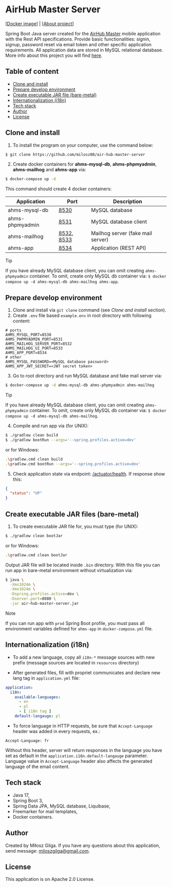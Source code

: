 # AirHub Master Server

[[Docker image](https://hub.docker.com/r/milosz08/air-hub-master-server)] |
[[About project](https://miloszgilga.pl/project/air-hub-master-server)]

Spring Boot Java server created for the [AirHub Master](https://github.com/Lettulouz/AirHubMaster) mobile application
with the Rest API specifications. Provide basic functionalities: signin, signup, password reset via email token and
other specific application requirements. All application data are stored in MySQL relational database. More info about
this project you will find [here](https://github.com/Lettulouz/AirHubMaster).

## Table of content

* [Clone and install](#clone-and-install)
* [Prepare develop environment](#prepare-develop-environment)
* [Create executable JAR file (bare-metal)](#create-executable-jar-file-bare-metal)
* [Internationalization (i18n)](#internationalization-i18n)
* [Tech stack](#tech-stack)
* [Author](#author)
* [License](#license)

## Clone and install

1. To install the program on your computer, use the command below:

```bash
$ git clone https://github.com/milosz08/air-hub-master-server
```

2. Create docker containers for **ahms-mysql-db**, **ahms-phpmyadmin**, **ahms-mailhog** and **ahms-app** via:

```bash
$ docker-compose up -d
```

This command should create 4 docker containers:

| Application     | Port                                                         | Description                       |
|-----------------|--------------------------------------------------------------|-----------------------------------|
| ahms-mysql-db   | [8530](http://localhost:8530)                                | MySQL database                    |
| ahms-phpmyadmin | [8531](http://localhost:8531)                                | MySQL database client             |
| ahms-mailhog    | [8532](http://localhost:8532), [8533](http://localhost:8533) | Mailhog server (fake mail server) |
| ahms-app        | [8534](http://localhost:8534)                                | Application (REST API)            |

> [!TIP]
> If you have already MySQL database client, you can omit creating `ahms-phpmyadmin` container. To omit, create only
> MySQL db container via: `$ docker compose up -d ahms-mysql-db ahms-mailhog ahms-app`.

## Prepare develop environment

1. Clone and install via `git clone` command (see *Clone and install* section).
2. Create `.env` file based `example.env` in root directory with following content:

```properties
# ports
AHMS_MYSQL_PORT=8530
AHMS_PHPMYADMIN_PORT=8531
AHMS_MAILHOG_SERVER_PORT=8532
AHMS_MAILHOG_UI_PORT=8533
AHMS_APP_PORT=8534
# other
AHMS_MYSQL_PASSWORD=<MySQL database password>
AHMS_APP_JWT_SECRET=<JWT secret token>
```

3. Go to root directory and run MySQL database and fake mail server via:

```bash
$ docker-compose up -d ahms-mysql-db ahms-phpmyadmin ahms-mailhog
```

> [!TIP]
> If you have already MySQL database client, you can omit creating `ahms-phpmyadmin` container. To omit, create only
> MySQL db container via: `$ docker compose up -d ahms-mysql-db ahms-mailhog`.

4. Compile and run app via (for UNIX):

```bash
$ ./gradlew clean build
$ ./gradlew bootRun --args='--spring.profiles.active=dev'
```

or for Windows:

```bash
.\gradlew.cmd clean build
.\gradlew.cmd bootRun --args='--spring.profiles.active=dev'
```

5. Check application state via endpoint: [/actuator/health](http://localhost:8534/actuator/health).
   If response show this:

```json
{
  "status": "UP"
}
```

## Create executable JAR files (bare-metal)

1. To create executable JAR file for, you must type (for UNIX):

```bash
$ ./gradlew clean bootJar
```

or for Windows:

```bash
.\gradlew.cmd clean bootJar
```

Output JAR file will be located inside `.bin` directory. With this file you can run app in bare-metal environment
without virtualization via:

```bash
$ java \
  -Xms1024m \
  -Xmx1024m \
  -Dspring.profiles.active=dev \
  -Dserver.port=8080 \
  -jar air-hub-master-server.jar
```

> [!NOTE]
> If you can run app with `prod` Spring Boot profile, you must pass all environment variables defined for `ahms-app` in
> `docker-compose.yml` file.

## Internationalization (i18n)

* To add a new language, copy all `i18n-*` message sources with new prefix (message sources are located in `resources`
  directory)

* After generated files, fill with propriet communicates and declare new lang tag in `application.yml` file:

```yml
application:
  i18n:
    available-languages:
      - en
      - pl
      - [ i18n tag ]
    default-langauge: pl
```

* To force language in HTTP requests, be sure that `Accept-Language` header was added in every requests, ex.:

```
Accept-Language: fr
```

Without this header, server will return responses in the language you have set as default in the
`application.i18n.default-langauge` parameter. Language value in `Accept-Language` header also affects the generated
language of the email content.

## Tech stack

* Java 17,
* Spring Boot 3,
* Spring Data JPA, MySQL database, Liquibase,
* Freemarker for mail templates,
* Docker containers.

## Author

Created by Miłosz Gilga. If you have any questions about this application, send
message: [miloszgilga@gmail.com](mailto:miloszgilga@gmail.com).

## License

This application is on Apache 2.0 License.
